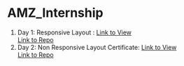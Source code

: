 # AMZ_Internship


1. Day 1: Responsive Layout : [Link to View](https://jagrit29.github.io/AMZ_Internship/amz/index.html) <br>
                              [Link to Repo](https://github.com/Jagrit29/AMZ_Internship2)
2. Day 2: Non Responsive Layout Certificate: [Link to View](https://jagrit29.github.io/AMZ_Internship3/index.html) <br>
                                             [Link to Repo](https://github.com/Jagrit29/AMZ_Internship3)
